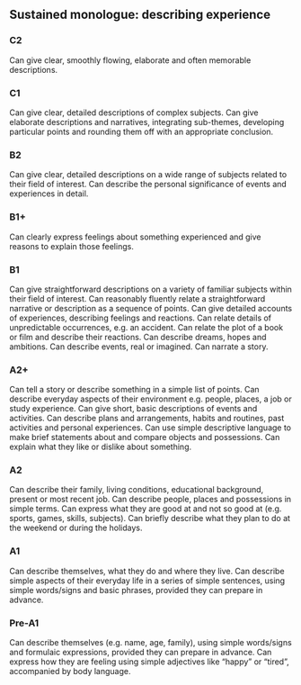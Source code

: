 ## Sustained monologue: describing experience
### C2
Can give clear, smoothly flowing, elaborate and often memorable descriptions.
### C1
Can give clear, detailed descriptions of complex subjects.
Can give elaborate descriptions and narratives, integrating sub-themes, developing particular points and rounding them off with an appropriate conclusion.
### B2
Can give clear, detailed descriptions on a wide range of subjects related to their field of interest.
Can describe the personal significance of events and experiences in detail.
### B1+
Can clearly express feelings about something experienced and give reasons to explain those feelings.
### B1
Can give straightforward descriptions on a variety of familiar subjects within their field of interest.
Can reasonably fluently relate a straightforward narrative or description as a sequence of points.
Can give detailed accounts of experiences, describing feelings and reactions.
Can relate details of unpredictable occurrences, e.g. an accident.
Can relate the plot of a book or film and describe their reactions.
Can describe dreams, hopes and ambitions.
Can describe events, real or imagined.
Can narrate a story.
### A2+
Can tell a story or describe something in a simple list of points.
Can describe everyday aspects of their environment e.g. people, places, a job or study experience.
Can give short, basic descriptions of events and activities.
Can describe plans and arrangements, habits and routines, past activities and personal experiences.
Can use simple descriptive language to make brief statements about and compare objects and possessions.
Can explain what they like or dislike about something.
### A2
Can describe their family, living conditions, educational background, present or most recent job.
Can describe people, places and possessions in simple terms.
Can express what they are good at and not so good at (e.g. sports, games, skills, subjects).
Can briefly describe what they plan to do at the weekend or during the holidays.
### A1
Can describe themselves, what they do and where they live.
Can describe simple aspects of their everyday life in a series of simple sentences, using simple words/signs and basic phrases, provided they can prepare in advance.
### Pre-A1
Can describe themselves (e.g. name, age, family), using simple words/signs and formulaic expressions, provided they can prepare in advance.
Can express how they are feeling using simple adjectives like “happy” or “tired”, accompanied by body language.